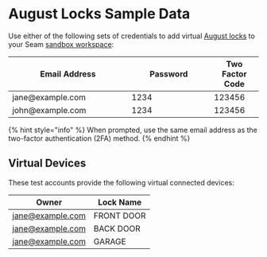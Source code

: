 # August Locks Sample Data

Use either of the following sets of credentials to add virtual [August locks](../august-locks.md) to your Seam [sandbox workspace](../../core-concepts/workspaces/#sandbox-workspaces):

<table><thead><tr><th width="224">Email Address</th><th width="150">Password</th><th>Two Factor Code</th></tr></thead><tbody><tr><td>jane@example.com</td><td>1234</td><td>123456</td></tr><tr><td>john@example.com</td><td>1234</td><td>123456</td></tr></tbody></table>

{% hint style="info" %}
When prompted, use the same email address as the two-factor authentication (2FA) method.
{% endhint %}

## Virtual Devices

These test accounts provide the following virtual connected devices:

| Owner            | Lock Name  |
| ---------------- | ---------- |
| jane@example.com | FRONT DOOR |
| jane@example.com | BACK DOOR  |
| jane@example.com | GARAGE     |
